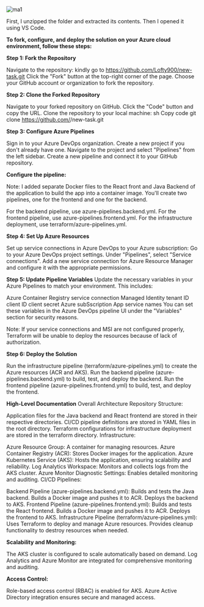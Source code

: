 ![ma1](https://github.com/Lofty900/new-task/assets/78558689/86cf89de-bb02-449c-b149-7f289900c469)

First, I unzipped the folder and extracted its contents. Then I opened it using VS Code.

**To fork, configure, and deploy the solution on your Azure cloud environment, follow these steps:**

**Step 1: Fork the Repository**

Navigate to the repository: kindly go to https://github.com/Lofty900/new-task.git
Click the "Fork" button at the top-right corner of the page.
Choose your GitHub account or organization to fork the repository.

**Step 2: Clone the Forked Repository**

Navigate to your forked repository on GitHub.
Click the "Code" button and copy the URL.
Clone the repository to your local machine:
sh
Copy code
git clone https://github.com/<your-username>/new-task.git

**Step 3: Configure Azure Pipelines**

Sign in to your Azure DevOps organization.
Create a new project if you don't already have one.
Navigate to the project and select "Pipelines" from the left sidebar.
Create a new pipeline and connect it to your GitHub repository.

**Configure the pipeline:**

Note: I added separate Docker files to the React front and Java Backend of the application to build the app into a container image. You'll create two pipelines,
one for the frontend and one for the backend.

For the backend pipeline, use azure-pipelines.backend.yml.
For the frontend pipeline, use azure-pipelines.frontend.yml.
For the infrastructure deployment, use terraform/azure-pipelines.yml.

**Step 4: Set Up Azure Resources**

Set up service connections in Azure DevOps to your Azure subscription:
Go to your Azure DevOps project settings.
Under "Pipelines", select "Service connections".
Add a new service connection for Azure Resource Manager and configure it with the appropriate permissions.

**Step 5: Update Pipeline Variables**
Update the necessary variables in your Azure Pipelines to match your environment. This includes:

Azure Container Registry service connection
Managed Identity
tenant ID
client ID
client secret
Azure subSscription
App service names
You can set these variables in the Azure DevOps pipeline UI under the "Variables" section for security reasons.

Note: If your service connections and MSI are not configured properly, Terraform will be unable to deploy the resources because of lack of authorization.

**Step 6: Deploy the Solution**

Run the infrastructure pipeline (terraform/azure-pipelines.yml) to create the Azure resources (ACR and AKS).
Run the backend pipeline (azure-pipelines.backend.yml) to build, test, and deploy the backend.
Run the frontend pipeline (azure-pipelines.frontend.yml) to build, test, and deploy the frontend.

**High-Level Documentation**
Overall Architecture
Repository Structure:

Application files for the Java backend and React frontend are stored in their respective directories.
CI/CD pipeline definitions are stored in YAML files in the root directory.
Terraform configurations for infrastructure deployment are stored in the terraform directory.
Infrastructure:

Azure Resource Group: A container for managing resources.
Azure Container Registry (ACR): Stores Docker images for the application.
Azure Kubernetes Service (AKS): Hosts the application, ensuring scalability and reliability.
Log Analytics Workspace: Monitors and collects logs from the AKS cluster.
Azure Monitor Diagnostic Settings: Enables detailed monitoring and auditing.
CI/CD Pipelines:

Backend Pipeline (azure-pipelines.backend.yml):
Builds and tests the Java backend.
Builds a Docker image and pushes it to ACR.
Deploys the backend to AKS.
Frontend Pipeline (azure-pipelines.frontend.yml):
Builds and tests the React frontend.
Builds a Docker image and pushes it to ACR.
Deploys the frontend to AKS.
Infrastructure Pipeline (terraform/azure-pipelines.yml):
Uses Terraform to deploy and manage Azure resources.
Provides cleanup functionality to destroy resources when needed.

**Scalability and Monitoring:**

The AKS cluster is configured to scale automatically based on demand.
Log Analytics and Azure Monitor are integrated for comprehensive monitoring and auditing.

**Access Control:**

Role-based access control (RBAC) is enabled for AKS.
Azure Active Directory integration ensures secure and managed access.
